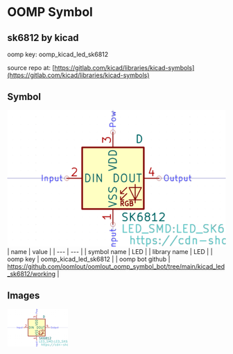 # OOMP Symbol  
## sk6812  by kicad  
  
oomp key: oomp_kicad_led_sk6812  
  
source repo at: [https://gitlab.com/kicad/libraries/kicad-symbols](https://gitlab.com/kicad/libraries/kicad-symbols)  
## Symbol  
  
[![working.png](working_600.png)](working.png)  
| name | value | 
| --- | --- | 
| symbol name | LED | 
| library name | LED | 
| oomp key | oomp_kicad_led_sk6812 | 
| oomp bot github | https://github.com/oomlout/oomlout_oomp_symbol_bot/tree/main/kicad_led_sk6812/working | 
## Images  
  
[![working.png](working_140.png)](working.png)  
